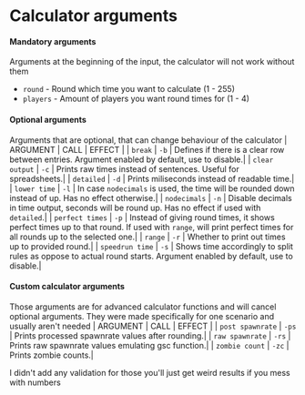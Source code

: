 # Calculator arguments

#### Mandatory arguments
Arguments at the beginning of the input, the calculator will not work without them
- `round` - Round which time you want to calculate (1 - 255)
- `players` - Amount of players you want round times for (1 - 4)

#### Optional arguments
Arguments that are optional, that can change behaviour of the calculator
| ARGUMENT | CALL | EFFECT |
| `break` | `-b` | Defines if there is a clear row between entries. Argument enabled by default, use to disable.|
| `clear output` | `-c` | Prints raw times instead of sentences. Useful for spreadsheets.|
| `detailed` | `-d` | Prints miliseconds instead of readable time.|
| `lower time` | `-l` | In case `nodecimals` is used, the time will be rounded down instead of up. Has no effect otherwise.|
| `nodecimals` | `-n` | Disable decimals in time output, seconds will be round up. Has no effect if used with `detailed`.|
| `perfect times` | `-p` | Instead of giving round times, it shows perfect times up to that round. If used with `range`, will print perfect times for all rounds up to the selected one.|
| `range` | `-r` | Whether to print out times up to provided round.|
| `speedrun time` | `-s` | Shows time accordingly to split rules as oppose to actual round starts. Argument enabled by default, use to disable.|

#### Custom calculator arguments
Those arguments are for advanced calculator functions and will cancel optional arguments. They were made specifically for one scenario and usually aren't needed
| ARGUMENT | CALL | EFFECT |
| `post spawnrate` | `-ps` | Prints processed spawnrate values after rounding.|
| `raw spawnrate` | `-rs` | Prints raw spawnrate values emulating gsc function.|
| `zombie count` | `-zc` | Prints zombie counts.|

I didn't add any validation for those you'll just get weird results if you mess with numbers